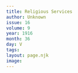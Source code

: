 ```yaml
---
title: Religious Services
author: Unknown
issue: 16
volume: 9
year: 1916
month: 36
day: V
tags:
layout: page.njk
image:
---
```




